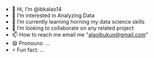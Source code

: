 - 👋 Hi, I’m @ibkalao14
- 👀 I’m interested in Analyzing Data
- 🌱 I’m currently learning horning my data science skills
- 💞️ I’m looking to collaborate on any related project
- 📫 How to reach me email me "alaoibukun@gmail.com"
- 😄 Pronouns: ...
- ⚡ Fun fact: ...

<!---
ibkalao14/ibkalao14 is a ✨ special ✨ repository because its `README.md` (this file) appears on your GitHub profile.
You can click the Preview link to take a look at your changes.
--->
